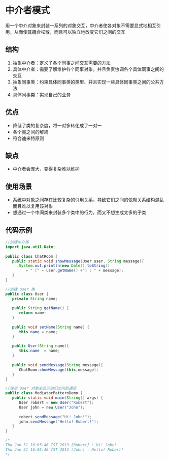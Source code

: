 # 中介者模式
 用一个中介对象来封装一系列的对象交互，中介者使各对象不需要显式地相互引用，从而使其耦合松散，而且可以独立地改变它们之间的交互
 ## 结构
 1. 抽象中介者：定义了各个同事之间交互需要的方法
 2. 具体中介者：需要了解维护各个同事对象，并且负责协调各个具体同事之间的交互
 3. 抽象同事类：约束具体同事类的类型、并且实现一些具体同事类之间的公共方法
 4. 具体同事类：实现自己的业务
 ## 优点
 * 降低了类的复杂度，将一对多转化成了一对一
 * 各个类之间的解耦
 * 符合迪米特原则
 ## 缺点
 * 中介者会庞大，变得复杂难以维护
 ## 使用场景
 * 系统中对象之间存在比较复杂的引用关系，导致它们之间的依赖关系结构混乱而且难以复用该对象
 * 想通过一个中间类来封装多个类中的行为，而又不想生成太多的子类
 ## 代码示例
```java
//创建中介类
import java.util.Date;
 
public class ChatRoom {
   public static void showMessage(User user, String message){
      System.out.println(new Date().toString()
         + " [" + user.getName() +"] : " + message);
   }
}

//创建 user 类
public class User {
   private String name;
 
   public String getName() {
      return name;
   }
 
   public void setName(String name) {
      this.name = name;
   }
 
   public User(String name){
      this.name  = name;
   }
 
   public void sendMessage(String message){
      ChatRoom.showMessage(this,message);
   }
}

//使用 User 对象来显示他们之间的通信
public class MediatorPatternDemo {
   public static void main(String[] args) {
      User robert = new User("Robert");
      User john = new User("John");
 
      robert.sendMessage("Hi! John!");
      john.sendMessage("Hello! Robert!");
   }
}

/*
Thu Jan 31 16:05:46 IST 2013 [Robert] : Hi! John!
Thu Jan 31 16:05:46 IST 2013 [John] : Hello! Robert!
*/
```